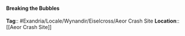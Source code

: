 #### Breaking the Bubbles
**Tag**:: #Exandria/Locale/Wynandir/Eiselcross/Aeor Crash Site
**Location**:: [[Aeor Crash Site]]

